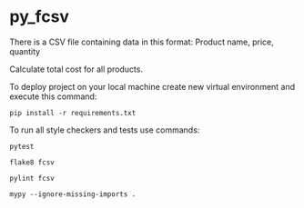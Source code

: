 # py_fcsv

There is a CSV file containing data in this format:
Product name, price, quantity

Calculate total cost for all products.

To deploy project on your local machine create new virtual environment and execute this command:

`pip install -r requirements.txt`

To run all style checkers and tests use commands:

`pytest `

`flake8 fcsv`

`pylint fcsv`

`mypy --ignore-missing-imports .`
